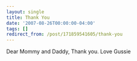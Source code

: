```yaml
---
layout: single
title: Thank You
date: '2007-08-26T00:00:00-04:00'
tags: []
redirect_from: /post/171859541605/thank-you
---
```

<p>Dear Mommy and Daddy,
Thank you.
Love Gussie
<a href="http://picasaweb.google.com/randall.h.wood/ShyRamblings/photo?authkey=vw_tN69PwXA#5103020479130616210"><img src="http://lh3.google.com/randall.h.wood/RtGSFrwfwZI/AAAAAAAABFY/CSYt2hNuo3c/s400/Photo%2033.jpg" alt=""/></a></p>
